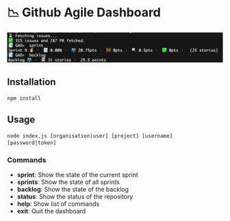 # 📉 Github Agile Dashboard

![](demo.png)

## Installation

    npm install

## Usage

    node index.js [organisation|user] [project] [username] [password|token]

### Commands

- __sprint__: Show the state of the current sprint
- __sprints__: Show the state of all sprints
- __backlog__: Show the state of the backlog
- __status__: Show the status of the repository
- __help__: Show list of commands
- __exit__: Quit the dashboard
